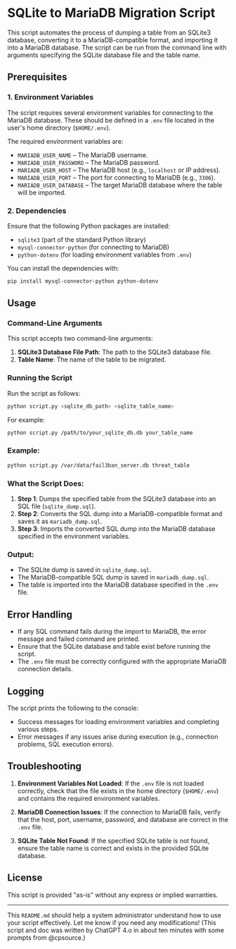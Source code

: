 
# SQLite to MariaDB Migration Script

This script automates the process of dumping a table from an SQLite3 database, converting it to a MariaDB-compatible format, and importing it into a MariaDB database. The script can be run from the command line with arguments specifying the SQLite database file and the table name.

## Prerequisites

### 1. Environment Variables
The script requires several environment variables for connecting to the MariaDB database. These should be defined in a `.env` file located in the user's home directory (`$HOME/.env`).

The required environment variables are:

- `MARIADB_USER_NAME` – The MariaDB username.
- `MARIADB_USER_PASSWORD` – The MariaDB password.
- `MARIADB_USER_HOST` – The MariaDB host (e.g., `localhost` or IP address).
- `MARIADB_USER_PORT` – The port for connecting to MariaDB (e.g., `3306`).
- `MARIADB_USER_DATABASE` – The target MariaDB database where the table will be imported.

### 2. Dependencies

Ensure that the following Python packages are installed:

- `sqlite3` (part of the standard Python library)
- `mysql-connector-python` (for connecting to MariaDB)
- `python-dotenv` (for loading environment variables from `.env`)

You can install the dependencies with:

```bash
pip install mysql-connector-python python-dotenv
```

## Usage

### Command-Line Arguments

This script accepts two command-line arguments:

1. **SQLite3 Database File Path**: The path to the SQLite3 database file.
2. **Table Name**: The name of the table to be migrated.

### Running the Script

Run the script as follows:

```bash
python script.py <sqlite_db_path> <sqlite_table_name>
```

For example:

```bash
python script.py /path/to/your_sqlite_db.db your_table_name
```

### Example:

```bash
python script.py /var/data/fail3ban_server.db threat_table
```

### What the Script Does:

1. **Step 1**: Dumps the specified table from the SQLite3 database into an SQL file (`sqlite_dump.sql`).
2. **Step 2**: Converts the SQL dump into a MariaDB-compatible format and saves it as `mariadb_dump.sql`.
3. **Step 3**: Imports the converted SQL dump into the MariaDB database specified in the environment variables.

### Output:

- The SQLite dump is saved in `sqlite_dump.sql`.
- The MariaDB-compatible SQL dump is saved in `mariadb_dump.sql`.
- The table is imported into the MariaDB database specified in the `.env` file.

## Error Handling

- If any SQL command fails during the import to MariaDB, the error message and failed command are printed.
- Ensure that the SQLite database and table exist before running the script.
- The `.env` file must be correctly configured with the appropriate MariaDB connection details.

## Logging

The script prints the following to the console:

- Success messages for loading environment variables and completing various steps.
- Error messages if any issues arise during execution (e.g., connection problems, SQL execution errors).

## Troubleshooting

1. **Environment Variables Not Loaded**: 
   If the `.env` file is not loaded correctly, check that the file exists in the home directory (`$HOME/.env`) and contains the required environment variables.

2. **MariaDB Connection Issues**: 
   If the connection to MariaDB fails, verify that the host, port, username, password, and database are correct in the `.env` file.

3. **SQLite Table Not Found**: 
   If the specified SQLite table is not found, ensure the table name is correct and exists in the provided SQLite database.

## License

This script is provided "as-is" without any express or implied warranties.

---

This `README.md` should help a system administrator understand how to use your script effectively. Let me know if you need any modifications! (This script and doc was written by ChatGPT 4.o in about ten minutes with some prompts from @cpsource.)

